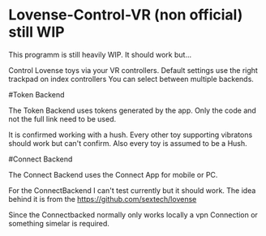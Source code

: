 # Lovense-Control-VR (non official) still WIP

This programm is still heavily WIP. It should work but...

Control Lovense toys via your VR controllers.
Default settings use the right trackpad on index controllers
You can select between multiple backends. 

#Token Backend

The Token Backend uses tokens generated by the app. Only the code and not the full link need to be used.

It is confirmed working with a hush. Every other toy supporting vibratons should work but can't confirm. Also every toy is assumed to be a Hush.

#Connect Backend

The Connect Backend uses the Connect App for mobile or PC.

For the ConnectBackend I can't test currently but it should work. The idea behind it is from the https://github.com/sextech/lovense

Since the Connectbacked normally only works locally a vpn Connection or something simelar is required.